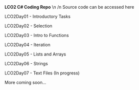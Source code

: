 **LCO2 C# Coding Repo**
\n
/n
Source code can be accessed here

LCO2Day01 - Introductory Tasks

LCO2Day02 - Selection

LCO2Day03 - Intro to Functions

LCO2Day04 - Iteration

LCO2Day05 - Lists and Arrays

LCO2Day06 - Strings

LCO2Day07 - Text Files (In progress)


More coming soon...
